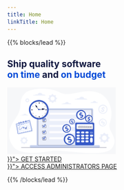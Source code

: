 ```yaml
---
title: Home
linkTitle: Home
---
```


{{% blocks/lead %}}

<div class="mx-auto">
	<h2 class="content-title mx-auto pb-2" style="color: #101840;">
		Ship quality software <br>
		<span style="color: #004AD7;">on time</span> and <span style="color: #004AD7;"> on budget</span> 
	</h2>
	<img src="/images/home.png" class="img-fluid mx-auto pb-3" style="max-width:50%;" alt="Home img">
	<div>
		<a class="btn btn-lg mb-4" id="get-started-btn" href="{{< relref "/teams" >}}">
			GET STARTED
		</a>
	</div>
	<div>
		<a class="mb-4" id="admin-btn" href="{{< relref "/admin" >}}">
			ACCESS ADMINISTRATORS PAGE
		</a>
	</div>
</div>

{{% /blocks/lead  %}}